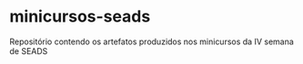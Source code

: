 # minicursos-seads
Repositório contendo os artefatos produzidos nos minicursos da IV semana de SEADS

